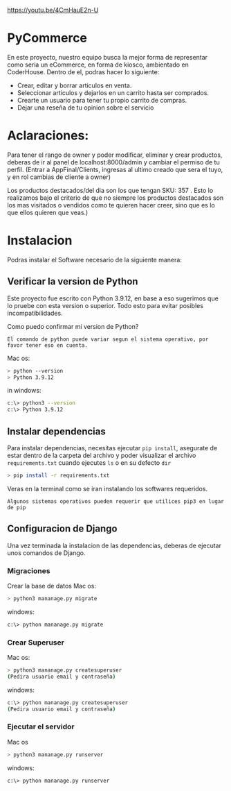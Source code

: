 https://youtu.be/4CmHauE2n-U



# PyCommerce

En este proyecto, nuestro equipo busca la mejor forma de representar como seria un eCommerce, en forma de kiosco, ambientado en CoderHouse.
Dentro de el, podras hacer lo siguiente:

- Crear, editar y borrar articulos en venta.
- Seleccionar articulos y dejarlos en un carrito hasta ser comprados.
- Crearte un usuario para tener tu propio carrito de compras.
- Dejar una reseña de tu opinion sobre el servicio 

# Aclaraciones:
Para tener el rango de owner y poder modificar, eliminar y crear productos, deberas de ir al panel de localhost:8000/admin y cambiar el permiso de tu perfil. (Entrar a AppFinal/Clients, ingresas al ultimo creado que sera el tuyo, y en rol cambias de cliente a owner)

Los productos destacados/del dia son los que tengan SKU: 357 . Esto lo realizamos bajo el criterio de que no siempre los productos destacados son los mas visitados o vendidos como te quieren hacer creer, sino que es lo que ellos quieren que veas.)


# Instalacion 

Podras instalar el Software necesario de la siguiente manera:

## Verificar la version de Python
Este proyecto fue escrito con Python 3.9.12, en base a eso sugerimos que lo pruebe con esta version o superior. Todo esto para evitar posibles incompatibilidades.

Como puedo confirmar mi version de Python? 

` El comando de python puede variar segun el sistema operativo, por favor tener eso en cuenta. `

Mac os:

```bash
> python --version
> Python 3.9.12
```

in windows:

```bash
c:\> python3 --version
c:\> Python 3.9.12
```

## Instalar dependencias

Para instalar dependencias, necesitas ejecutar `pip install`, asegurate de estar dentro de la carpeta del archivo y poder visualizar el archivo `requirements.txt` cuando ejecutes `ls` o en su defecto `dir`

```bash
> pip install -r requirements.txt
```
Veras en la terminal como se iran instalando los softwares requeridos.

`Algunos sistemas operativos pueden requerir que utilices pip3 en lugar de pip `

## Configuracion de Django

Una vez terminada la instalacion de las dependencias, deberas de ejecutar unos comandos de Django.

### Migraciones

Crear la base de datos
Mac os:
```bash
> python3 mananage.py migrate
```
windows:
```bash
c:\> python mananage.py migrate
```

### Crear Superuser
Mac os:
```bash
> python3 mananage.py createsuperuser
(Pedira usuario email y contraseña)
```
windows:
```bash
c:\> python mananage.py createsuperuser
(Pedira usuario email y contraseña)
```

### Ejecutar el servidor
Mac os
```bash
> python3 mananage.py runserver
```
windows:
```bash
c:\> python mananage.py runserver
```
